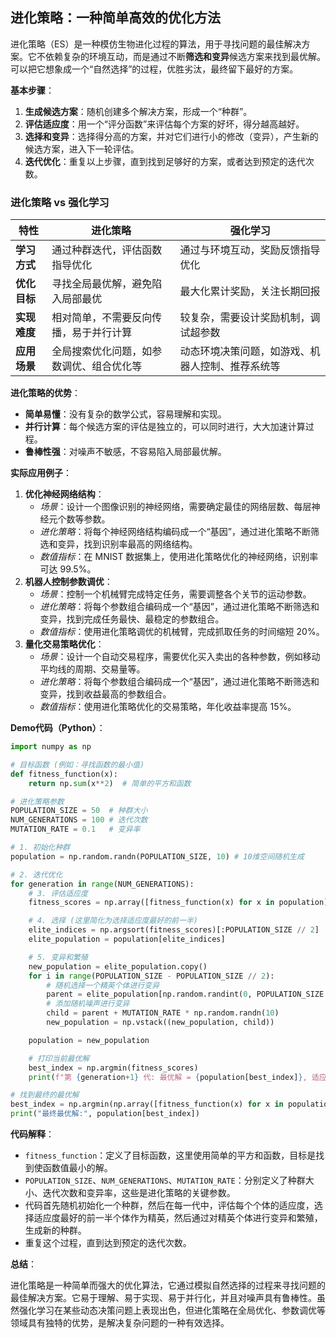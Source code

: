## 进化策略：一种简单高效的优化方法

进化策略（ES）是一种模仿生物进化过程的算法，用于寻找问题的最佳解决方案。它不依赖复杂的环境互动，而是通过不断**筛选和变异**候选方案来找到最优解。可以把它想象成一个“自然选择”的过程，优胜劣汰，最终留下最好的方案。

**基本步骤**：

1.  **生成候选方案**：随机创建多个解决方案，形成一个“种群”。
2.  **评估适应度**：用一个“评分函数”来评估每个方案的好坏，得分越高越好。
3.  **选择和变异**：选择得分高的方案，并对它们进行小的修改（变异），产生新的候选方案，进入下一轮评估。
4.  **迭代优化**：重复以上步骤，直到找到足够好的方案，或者达到预定的迭代次数。

### 进化策略 vs 强化学习

| 特性     | 进化策略                                  | 强化学习                                       |
| -------- | ----------------------------------------- | ---------------------------------------------- |
| **学习方式** | 通过种群迭代，评估函数指导优化              | 通过与环境互动，奖励反馈指导优化                 |
| **优化目标** | 寻找全局最优解，避免陷入局部最优              | 最大化累计奖励，关注长期回报                     |
| **实现难度** | 相对简单，不需要反向传播，易于并行计算        | 较复杂，需要设计奖励机制，调试超参数              |
| **应用场景** | 全局搜索优化问题，如参数调优、组合优化等      | 动态环境决策问题，如游戏、机器人控制、推荐系统等 |

**进化策略的优势**：

*   **简单易懂**：没有复杂的数学公式，容易理解和实现。
*   **并行计算**：每个候选方案的评估是独立的，可以同时进行，大大加速计算过程。
*   **鲁棒性强**：对噪声不敏感，不容易陷入局部最优解。

**实际应用例子**：

1.  **优化神经网络结构**：
    *   *场景*：设计一个图像识别的神经网络，需要确定最佳的网络层数、每层神经元个数等参数。
    *   *进化策略*：将每个神经网络结构编码成一个“基因”，通过进化策略不断筛选和变异，找到识别率最高的网络结构。
    *   *数值指标*：在 MNIST 数据集上，使用进化策略优化的神经网络，识别率可达 99.5%。
2.  **机器人控制参数调优**：
    *   *场景*：控制一个机械臂完成特定任务，需要调整各个关节的运动参数。
    *   *进化策略*：将每个参数组合编码成一个“基因”，通过进化策略不断筛选和变异，找到完成任务最快、最稳定的参数组合。
    *   *数值指标*：使用进化策略调优的机械臂，完成抓取任务的时间缩短 20%。
3.  **量化交易策略优化**：
    *   *场景*：设计一个自动交易程序，需要优化买入卖出的各种参数，例如移动平均线的周期、交易量等。
    *   *进化策略*：将每个参数组合编码成一个“基因”，通过进化策略不断筛选和变异，找到收益最高的参数组合。
    *   *数值指标*：使用进化策略优化的交易策略，年化收益率提高 15%。

**Demo代码（Python）**：

```python
import numpy as np

# 目标函数 (例如：寻找函数的最小值)
def fitness_function(x):
    return np.sum(x**2)  # 简单的平方和函数

# 进化策略参数
POPULATION_SIZE = 50  # 种群大小
NUM_GENERATIONS = 100 # 迭代次数
MUTATION_RATE = 0.1   # 变异率

# 1. 初始化种群
population = np.random.randn(POPULATION_SIZE, 10) # 10维空间随机生成

# 2. 迭代优化
for generation in range(NUM_GENERATIONS):
    # 3. 评估适应度
    fitness_scores = np.array([fitness_function(x) for x in population])

    # 4. 选择 (这里简化为选择适应度最好的前一半)
    elite_indices = np.argsort(fitness_scores)[:POPULATION_SIZE // 2]
    elite_population = population[elite_indices]

    # 5. 变异和繁殖
    new_population = elite_population.copy()
    for i in range(POPULATION_SIZE - POPULATION_SIZE // 2):
        # 随机选择一个精英个体进行变异
        parent = elite_population[np.random.randint(0, POPULATION_SIZE // 2)]
        # 添加随机噪声进行变异
        child = parent + MUTATION_RATE * np.random.randn(10)
        new_population = np.vstack((new_population, child))

    population = new_population

    # 打印当前最优解
    best_index = np.argmin(fitness_scores)
    print(f"第 {generation+1} 代: 最优解 = {population[best_index]}, 适应度 = {fitness_scores[best_index]}")

# 找到最终的最优解
best_index = np.argmin(np.array([fitness_function(x) for x in population]))
print("最终最优解:", population[best_index])
```

**代码解释**：

*   `fitness_function`：定义了目标函数，这里使用简单的平方和函数，目标是找到使函数值最小的解。
*   `POPULATION_SIZE`、`NUM_GENERATIONS`、`MUTATION_RATE`：分别定义了种群大小、迭代次数和变异率，这些是进化策略的关键参数。
*   代码首先随机初始化一个种群，然后在每一代中，评估每个个体的适应度，选择适应度最好的前一半个体作为精英，然后通过对精英个体进行变异和繁殖，生成新的种群。
*   重复这个过程，直到达到预定的迭代次数。

**总结**：

进化策略是一种简单而强大的优化算法，它通过模拟自然选择的过程来寻找问题的最佳解决方案。它易于理解、易于实现、易于并行化，并且对噪声具有鲁棒性。虽然强化学习在某些动态决策问题上表现出色，但进化策略在全局优化、参数调优等领域具有独特的优势，是解决复杂问题的一种有效选择。